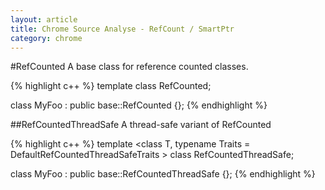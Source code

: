 ```yaml
---
layout: article
title: Chrome Source Analyse - RefCount / SmartPtr
category: chrome
---
```

#RefCounted
A base class for reference counted classes.

{% highlight c++ %}
template <class T>
class RefCounted;

class MyFoo : public base::RefCounted<MyFoo>
{};
{% endhighlight %}


##RefCountedThreadSafe
A thread-safe variant of RefCounted

{% highlight c++ %}
template <class T, typename Traits = DefaultRefCountedThreadSafeTraits<T> >
class RefCountedThreadSafe;

class MyFoo : public base::RefCountedThreadSafe<MyFoo>
{};
{% endhighlight %}






